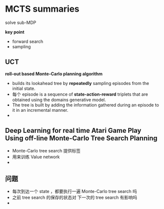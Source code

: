 # MCTS summaries

solve sub-MDP

**key point**

* forward search
* sampling



## UCT

**roll-out based Monte-Carlo planning algorithm**

* builds its lookahead tree by **repeatedly** sampling episodes from the initial state.
* 每个 episode is a sequence of **state-action-reward** triplets that are obtained using the domains generative model.
* The tree is built by adding the information gathered during an episode to it in an incremental manner.
* ​



## Deep Learning for real time Atari Game Play Using off-line Monte-Carlo Tree Search Planning



* Monte-Carlo tree search 提供标签
* 用来训练 Value network
* ​



## 问题

* 每次到达一个 state ，都要执行一遍 Monte-Carlo tree search 吗
* 之前 tree search 的保存的状态对 下一次的 tree search 有影响吗
* ​
